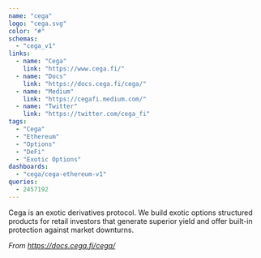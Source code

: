 ```yaml
---
name: "cega"
logo: "cega.svg"
color: "#"
schemas:
  - "cega_v1"
links:
  - name: "Cega"
    link: "https://www.cega.fi/"
  - name: "Docs"
    link: "https://docs.cega.fi/cega/"
  - name: "Medium"
    link: "https://cegafi.medium.com/"
  - name: "Twitter"
    link: "https://twitter.com/cega_fi"
tags:
  - "Cega"
  - "Ethereum"
  - "Options"
  - "DeFi"
  - "Exotic Options"
dashboards:
  - "cega/cega-ethereum-v1"
queries:
  - 2457192
---
```


Cega is an exotic derivatives protocol. We build exotic options structured products for retail investors that generate superior yield and offer built-in protection against market downturns.

*From https://docs.cega.fi/cega/*
